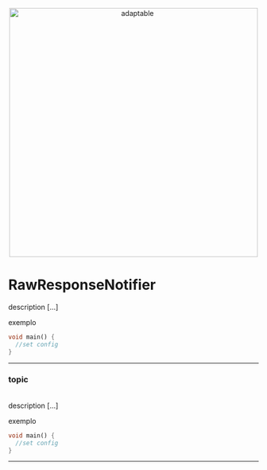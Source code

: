 <p align="center">
   <img src="https://user-images.githubusercontent.com/66264766/157141908-c8a760f7-6e13-4046-90f6-9243f698062b.png" alt="adaptable" width="500"/>
</p>

# RawResponseNotifier

description [...]

exemplo

```dart
void main() {
  //set config
}
```
---
### topic
<br>
description [...]

<br>

exemplo

```dart
void main() {
  //set config
}

```
---